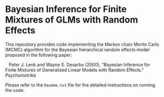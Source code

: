 # Bayesian Inference for Finite Mixtures of GLMs with Random Effects

This repository provides code implementing the Markov chain Monte Carlo (MCMC) algorithm for the Bayesian hierarchical random effects model proposed in the following paper:

&nbsp;&nbsp; Peter J. Lenk and Wayne S. Desarbo (2000), "Bayesian Inference for Finite Mixtures of Generalized Linear Models with Random Effects." *Psychometrika*

Please refer to the `Readme.txt` file for the detailed instructions on running the code.
